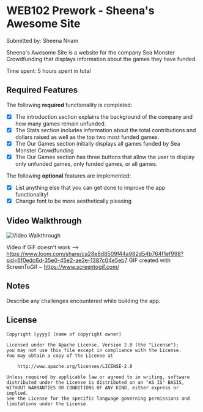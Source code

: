 # WEB102 Prework - Sheena's Awesome Site

Submitted by: Sheena Nnam

Sheena's Awesome Site is a website for the company Sea Monster Crowdfunding that displays information about the games they have funded.

Time spent: 5 hours spent in total

## Required Features

The following **required** functionality is completed:

* [X] The introduction section explains the background of the company and how many games remain unfunded.
* [X] The Stats section includes information about the total contributions and dollars raised as well as the top two most funded games.
* [X] The Our Games section initially displays all games funded by Sea Monster Crowdfunding
* [X] The Our Games section has three buttons that allow the user to display only unfunded games, only funded games, or all games.

The following **optional** features are implemented:

* [X] List anything else that you can get done to improve the app functionality!
* [X] Change font to be more aesthetically pleasing 

## Video Walkthrough


<img src='/SheenaWalkthrough.gif' title='Video Walkthrough' width='' alt='Video Walkthrough' />

Video if GIF doesn't work --> https://www.loom.com/share/ca28e8d8509f44a982d54b764f1ef998?sid=6f0edc6d-35e0-45e2-ae2e-1387c04e5eb7
GIF created with ScreenToGif ~ https://www.screentogif.com/


## Notes

Describe any challenges encountered while building the app.

## License

    Copyright [yyyy] [name of copyright owner]

    Licensed under the Apache License, Version 2.0 (the "License");
    you may not use this file except in compliance with the License.
    You may obtain a copy of the License at

        http://www.apache.org/licenses/LICENSE-2.0

    Unless required by applicable law or agreed to in writing, software
    distributed under the License is distributed on an "AS IS" BASIS,
    WITHOUT WARRANTIES OR CONDITIONS OF ANY KIND, either express or implied.
    See the License for the specific language governing permissions and
    limitations under the License.
